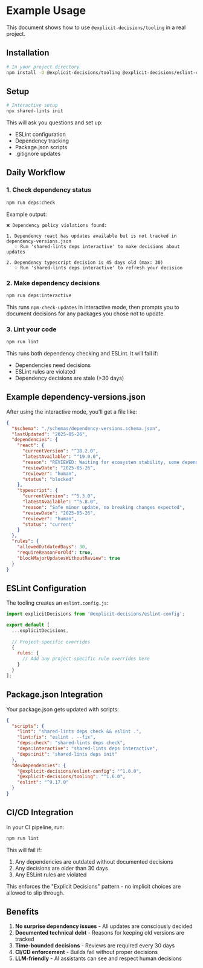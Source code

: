 # Example Usage

This document shows how to use `@explicit-decisions/tooling` in a real project.

## Installation

```bash
# In your project directory
npm install -D @explicit-decisions/tooling @explicit-decisions/eslint-config eslint
```

## Setup

```bash
# Interactive setup
npx shared-lints init
```

This will ask you questions and set up:

- ESLint configuration
- Dependency tracking
- Package.json scripts
- .gitignore updates

## Daily Workflow

### 1. Check dependency status

```bash
npm run deps:check
```

Example output:

```
❌ Dependency policy violations found:

1. Dependency react has updates available but is not tracked in dependency-versions.json
   💡 Run 'shared-lints deps interactive' to make decisions about updates

2. Dependency typescript decision is 45 days old (max: 30)
   💡 Run 'shared-lints deps interactive' to refresh your decision
```

### 2. Make dependency decisions

```bash
npm run deps:interactive
```

This runs `npm-check-updates` in interactive mode, then prompts you to document decisions for any packages you chose not to update.

### 3. Lint your code

```bash
npm run lint
```

This runs both dependency checking and ESLint. It will fail if:

- Dependencies need decisions
- ESLint rules are violated
- Dependency decisions are stale (>30 days)

## Example dependency-versions.json

After using the interactive mode, you'll get a file like:

```json
{
  "$schema": "./schemas/dependency-versions.schema.json",
  "lastUpdated": "2025-05-26",
  "dependencies": {
    "react": {
      "currentVersion": "^18.2.0",
      "latestAvailable": "^19.0.0",
      "reason": "REVIEWED: Waiting for ecosystem stability, some dependencies not compatible with React 19 yet",
      "reviewDate": "2025-05-26",
      "reviewer": "human",
      "status": "blocked"
    },
    "typescript": {
      "currentVersion": "^5.3.0",
      "latestAvailable": "^5.8.0",
      "reason": "Safe minor update, no breaking changes expected",
      "reviewDate": "2025-05-26", 
      "reviewer": "human",
      "status": "current"
    }
  },
  "rules": {
    "allowedOutdatedDays": 30,
    "requireReasonForOld": true,
    "blockMajorUpdatesWithoutReview": true
  }
}
```

## ESLint Configuration

The tooling creates an `eslint.config.js`:

```javascript
import explicitDecisions from '@explicit-decisions/eslint-config';

export default [
  ...explicitDecisions,
  
  // Project-specific overrides
  {
    rules: {
      // Add any project-specific rule overrides here
    }
  }
];
```

## Package.json Integration

Your package.json gets updated with scripts:

```json
{
  "scripts": {
    "lint": "shared-lints deps check && eslint .",
    "lint:fix": "eslint . --fix", 
    "deps:check": "shared-lints deps check",
    "deps:interactive": "shared-lints deps interactive",
    "deps:init": "shared-lints deps init"
  },
  "devDependencies": {
    "@explicit-decisions/eslint-config": "^1.0.0",
    "@explicit-decisions/tooling": "^1.0.0",
    "eslint": "^9.17.0"
  }
}
```

## CI/CD Integration

In your CI pipeline, run:

```bash
npm run lint
```

This will fail if:

1. Any dependencies are outdated without documented decisions
2. Any decisions are older than 30 days
3. Any ESLint rules are violated

This enforces the "Explicit Decisions" pattern - no implicit choices are allowed to slip through.

## Benefits

1. **No surprise dependency issues** - All updates are consciously decided
2. **Documented technical debt** - Reasons for keeping old versions are tracked
3. **Time-bounded decisions** - Reviews are required every 30 days
4. **CI/CD enforcement** - Builds fail without proper decisions
5. **LLM-friendly** - AI assistants can see and respect human decisions
